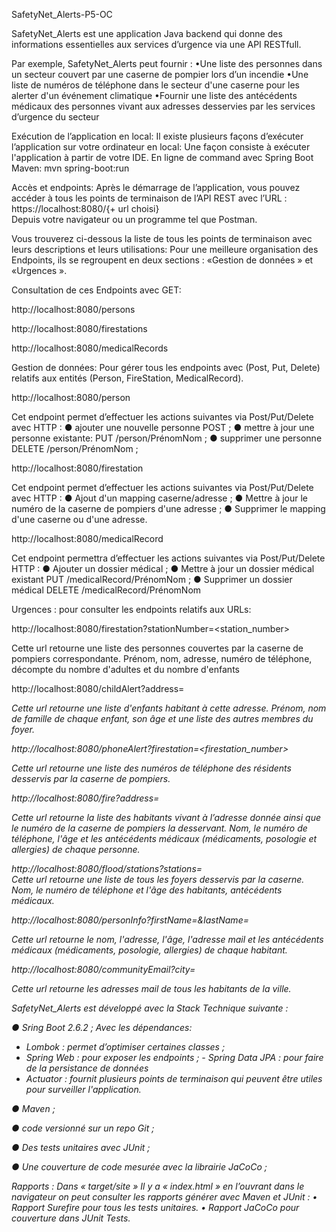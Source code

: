  SafetyNet_Alerts-P5-OC
 
SafetyNet_Alerts  est une application Java backend qui donne des informations essentielles aux services d’urgence via une API RESTfull.

Par exemple, SafetyNet_Alerts peut fournir :
•Une liste des personnes dans un secteur couvert par une caserne de pompier lors d’un incendie
•Une liste de numéros de téléphone dans le secteur d'une caserne pour les alerter d'un événement climatique
•Fournir une liste des antécédents médicaux des personnes vivant aux adresses desservies par les services d’urgence du secteur

Exécution de l’application en local:
Il existe plusieurs façons d’exécuter l’application sur votre ordinateur en local: 
Une façon consiste à exécuter l'application à partir de votre IDE.
En ligne de command avec  Spring Boot Maven: mvn spring-boot:run

Accès et endpoints:
Après le démarrage de l’application, vous pouvez accéder à tous les points de terminaison de l’API REST avec l’URL :  
https://localhost:8080/{+ url choisi}                                                                         
Depuis votre navigateur ou un programme tel que Postman.

Vous trouverez ci-dessous la liste de tous les points de terminaison avec leurs descriptions et leurs utilisations:
Pour une meilleure organisation des Endpoints, ils se regroupent en deux sections : «Gestion de données »  et  «Urgences ».

Consultation de ces Endpoints avec GET:

http://localhost:8080/persons 

http://localhost:8080/firestations 

http://localhost:8080/medicalRecords 


Gestion de données: 
Pour gérer tous les endpoints avec (Post, Put, Delete) relatifs aux entités (Person, FireStation, MedicalRecord).

http://localhost:8080/person

Cet endpoint permet d’effectuer les actions suivantes via Post/Put/Delete avec HTTP :
● ajouter une nouvelle personne POST ;
● mettre à jour une personne existante: PUT /person/PrénomNom ;
● supprimer une personne DELETE /person/PrénomNom ;

http://localhost:8080/firestation 

Cet endpoint permet d’effectuer les actions suivantes via Post/Put/Delete avec HTTP :
● Ajout d'un mapping caserne/adresse ;
● Mettre à jour le numéro de la caserne de pompiers d'une adresse ;
● Supprimer le mapping d'une caserne ou d'une adresse.

http://localhost:8080/medicalRecord 

Cet endpoint permettra d’effectuer les actions suivantes via Post/Put/Delete HTTP :
● Ajouter un dossier médical ;
● Mettre à jour un dossier médical existant PUT /medicalRecord/PrénomNom ;
● Supprimer un dossier médical DELETE /medicalRecord/PrénomNom 

Urgences : pour consulter les endpoints relatifs aux URLs:

http://localhost:8080/firestation?stationNumber=<station_number> 

Cette url retourne une liste des personnes couvertes par la caserne de pompiers correspondante.
 Prénom, nom, adresse, numéro de téléphone, décompte du nombre d'adultes et du nombre d'enfants 
 
http://localhost:8080/childAlert?address=<address> 
Cette url retourne une liste d'enfants habitant à cette adresse.
Prénom, nom de famille de chaque enfant, son âge et une liste des autres membres du foyer.
  
http://localhost:8080/phoneAlert?firestation=<firestation_number> 
	
Cette url retourne une liste des numéros de téléphone des résidents desservis par la caserne de pompiers. 
  
http://localhost:8080/fire?address=<address> 
Cette url retourne la liste des habitants vivant à l’adresse donnée ainsi que le numéro de la caserne de pompiers la desservant. Nom, le numéro de téléphone, l'âge et les antécédents médicaux (médicaments, posologie et allergies) de chaque personne.
  
http://localhost:8080/flood/stations?stations= <a list of station_numbers>     
Cette url retourne une liste de tous les foyers desservis par la caserne. 							         
Nom, le numéro de téléphone et l'âge des habitants, antécédents médicaux.
  
http://localhost:8080/personInfo?firstName=<firstName>&lastName=<lastName> 
	
Cette url retourne le nom, l'adresse, l'âge, l'adresse mail et les antécédents médicaux (médicaments, posologie, allergies) de chaque habitant. 
  
http://localhost:8080/communityEmail?city=<city> 
	
Cette url retourne les adresses mail de tous les habitants de la ville.
  
SafetyNet_Alerts est développé avec la Stack Technique suivante :
	
● Sring Boot 2.6.2 ;
	Avec les dépendances: 
- Lombok : permet d’optimiser certaines classes ;
- Spring Web : pour exposer les endpoints ;
 		- Spring Data JPA : pour faire de la persistance de données
- Actuator : fournit plusieurs points de terminaison qui peuvent être utiles pour surveiller l'application.
	
● Maven ; 
	
● code versionné sur un repo Git ; 
	
● Des tests unitaires avec JUnit ;
	
● Une couverture de code mesurée avec la librairie JaCoCo ; 
	
  
Rapports :
Dans « target/site » Il y a « index.html »  en l’ouvrant dans le navigateur on peut consulter les rapports générer avec Maven et JUnit :
•	Rapport Surefire pour tous les tests unitaires.
•	Rapport JaCoCo pour couverture dans JUnit Tests.
